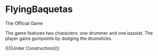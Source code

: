 # FlyingBaquetas
The Official Game

The game features two characters: one drummer and one bassist. 
The player gains gumpoints by dodging the drumsticks. 

((((Under Construction))))
